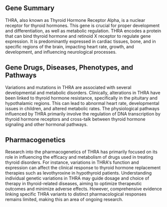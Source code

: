 ## Gene Summary
THRA, also known as Thyroid Hormone Receptor Alpha, is a nuclear receptor for thyroid hormones. This gene is crucial for proper development and differentiation, as well as metabolic regulation. THRA encodes a protein that can bind thyroid hormone and retinoid X receptor to regulate gene expression. It is predominantly expressed in cardiac tissues, bone, and in specific regions of the brain, impacting heart rate, growth, and development, and influencing neurological processes.

## Gene Drugs, Diseases, Phenotypes, and Pathways
Variations and mutations in THRA are associated with several developmental and metabolic disorders. Clinically, alterations in THRA have been linked to thyroid hormone resistance, specifically in the pituitary and hypothalamic regions. This can lead to abnormal heart rate, developmental issues in children, and altered metabolic rates. The physiological pathways influenced by THRA primarily involve the regulation of DNA transcription by thyroid hormone receptors and cross-talk between thyroid hormone signaling and other hormonal pathways.

## Pharmacogenetics
Research into the pharmacogenetics of THRA has primarily focused on its role in influencing the efficacy and metabolism of drugs used in treating thyroid disorders. For instance, variations in THRA's function and expression can affect the clinical response to thyroid hormone replacement therapies such as levothyroxine in hypothyroid patients. Understanding individual genetic variations in THRA may guide dosage and choice of therapy in thyroid-related diseases, aiming to optimize therapeutic outcomes and minimize adverse effects. However, comprehensive evidence linking specific THRA variants to distinct pharmacological responses remains limited, making this an area of ongoing research.